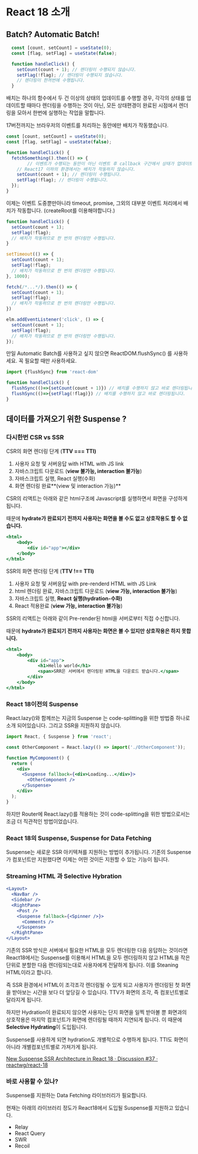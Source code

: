 # React 18 소개

## Batch? Automatic Batch!

```jsx
  const [count, setCount] = useState(0);
  const [flag, setFlag] = useState(false);

  function handleClick() {
    setCount(count + 1); // 렌더링이 수행되지 않습니다.
    setFlag(!flag); // 렌더링이 수행되지 않습니다.
    // 렌더링이 한꺼번에 수행됩니다.
  }
```

배치는 하나의 함수에서 두 건 이상의 상태의 업데이트를 수행할 경우, 각각의 상태를 업데이트할 때마다 렌더링을 수행하는 것이 아닌, 모든 상태편경이 완료된 시점에서 렌더링을 모아서 한번에 실행하는 작업을 말합니다.

17버전까지는 브라우저의 이벤트를 처리하는 동안에만 배치가 작동했습니다. 

```jsx
const [count, setCount] = useState(0);
const [flag, setFlag] = useState(false);

function handleClick() {
  fetchSomething().then(() => {
		// 이벤트가 수행되는 동안이 아닌 이벤트 후 callback 구간에서 상태가 업데이트 될 때 
    // React17 이하의 환경에서는 배치가 작동하지 않습니다.
    setCount(count + 1); // 렌더링이 수행됩니다.
    setFlag(!flag); // 렌더링이 수행됩니다.
  });
}
```

 

이제는 이벤트 도중뿐만아니라 timeout, promise, 그외의 대부분 이벤트 처리에서 배치가 작동합니다. (createRoot를 이용해야합니다.)

```jsx
function handleClick() {
  setCount(count + 1);
  setFlag(!flag);
  // 배치가 작동하므로 한 번의 렌더링만 수행됩니다.
}
```

```jsx
setTimeout(() => {
  setCount(count + 1);
  setFlag(!flag);
  // 배치가 작동하므로 한 번의 렌더링만 수행됩니다.
}, 1000);
```

```jsx
fetch(/*...*/).then(() => {
  setCount(count + 1);
  setFlag(!flag);
  // 배치가 작동하므로 한 번의 렌더링만 수행됩니다.
})
```

```jsx
elm.addEventListener('click', () => {
  setCount(count + 1);
  setFlag(!flag);
  // 배치가 작동하므로 한 번의 렌더링만 수행됩니다.
});
```

만일 Automatic Batch를 사용하고 싶지 않으면 ReactDOM.flushSync() 를 사용하세요. 꼭 필요할 때만 사용하세요.

```jsx
import {flushSync} from 'react-dom'

function handleClick() {
  flushSync(()=>{setCount(count + 1)}) // 배치를 수행하지 않고 바로 렌더링됩니다.
  flushSync(()=>{setFlag(!flag)}) // 배치를 수행하지 않고 바로 렌더링됩니다.
}
```

## 데이터를 가져오기 위한 Suspense ?

### 다시한번 CSR vs SSR

CSR의 화면 렌더링 단계 (**TTV === TTI)**

1. 사용자 요청 및 서버응답 with HTML with JS link
2. 자바스크립트 다운로드  (**view 불가능, interaction 불가능**)
3. 자바스크립트 실행, React 실행(수화)
4. 화면 렌더링 완료**(view 및 interaction 가능)** 

CSR의 리액트는 아래와 같은 html구조에 Javascript를 실행하면서 화면을 구성하게 됩니다.

때문에 **hydrate가 완료되기 전까지 사용자는 화면을 볼 수도 없고 상호작용도 할 수  없습니다.**

```jsx
<html>
	<body>
		<div id="app"></div>
	</body>
</html>
```

SSR의 화면 렌더링 단계 (**TTV !== TTI)**

1. 사용자 요청 및 서버응답 with pre-renderd HTML with JS Link
2. html 렌더링 완료, 자바스크립트 다운로드 (**view 가능, interaction 불가능**)
3. 자바스크립트 실행, **React 실행(hydration-수화)**
4. React 적용완료 (**view 가능, interaction 불가능**)

SSR의 리액트는 아래와 같이 Pre-render된 html을 서버로부터 직접 수신합니다.

때문에 **hydrate가 완료되기 전까지 사용자는 화면은 볼 수 있지만 상호작용은 하지 못합니다.**

```jsx
<html>
	<body>
		<div id="app">
			<h1>Hello world</h1>
			<span>SRR은 서버에서 렌더링된 HTML을 다운로드 받습니다.</span>
		</div>
	</body>
</html>
```

### React 18이전의 Suspense

React.lazy()와 함께쓰는 지금의 Suspense 는 code-splitting을 위한 방법중 하나로 소개 되어있습니다. 그리고 SSR을 지원하지 않습니다.

```jsx
import React, { Suspense } from 'react';

const OtherComponent = React.lazy(() => import('./OtherComponent'));

function MyComponent() {
  return (
    <div>
      <Suspense fallback={<div>Loading...</div>}>
        <OtherComponent />
      </Suspense>
    </div>
  );
}
```

하지만 Router에 React.lazy()를 적용하는 것이 code-splitting을 위한 방법으로서는 조금 더 직관적인 방법이었습니다.

### React 18의 Suspense, Suspense for Data Fetching

Suspense는 새로운 SSR 아키텍쳐를 지원하는 방법이 추가됩니다. 기존의 Suspense가 컴포넌트만 지원했다면 이제는 어떤 것이든 지원할 수 있는 기능이 됩니다.

### Streaming HTML 과 Selective Hybration

```jsx
<Layout>
  <NavBar />
  <Sidebar />
  <RightPane>
    <Post />
    <Suspense fallback={<Spinner />}>
      <Comments />
    </Suspense>
  </RightPane>
</Layout>
```

기존의 SSR 방식은 서버에서 필요한 HTML을 모두 렌더링한 다음 응답하는 것이라면 React18에서는 Suspense를 이용해서 HTML을 모두 렌더링하지 않고 HTML을 작은 단위로 분할한 다음 렌더링되는대로 사용자에게 전달하게 됩니다. 이를 Steaning HTML이라고 합니다.

즉 SSR 환경에서 HTML이 조각조각 렌더링될 수 있게 되고 사용자가 렌더링된 첫 화면을 받아보는 시간을 보다 더 앞당길 수 있습니다. TTV가 화면의 조각, 즉 컴포넌트별로 달라지게 됩니다.

하지만 Hydration이 완료되지 않으면 사용자는 단지 화면을 일찍 받아볼 뿐 화면과의 상호작용은 마지막 컴포넌트가 화면에 렌더링될 때까지 지연되게 됩니다. 이 때문에 **Selective Hydrating**이 도입됩니다.

Suspense를 사용하게 되면 hydration도 개별적으로 수행하게 됩니다. TTI도 화면이 아니라 개별컴포넌트별로 가져가게 됩니다.

[New Suspense SSR Architecture in React 18 · Discussion #37 · reactwg/react-18](https://github.com/reactwg/react-18/discussions/37)

### 바로 사용할 수 있나?

Suspense를 지원하는 Data Fetching 라이브러리가 필요합니다. 

현재는 아래의 라이브러리 정도가 React18에서 도입될 Suspense를 지원하고 있습니다.

- Relay
- React Query
- SWR
- Recoil